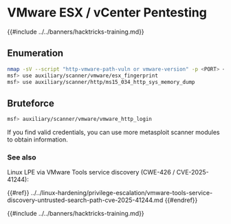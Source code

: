 # VMware ESX / vCenter Pentesting

{{#include ../../banners/hacktricks-training.md}}


## Enumeration

```bash
nmap -sV --script "http-vmware-path-vuln or vmware-version" -p <PORT> <IP>
msf> use auxiliary/scanner/vmware/esx_fingerprint
msf> use auxiliary/scanner/http/ms15_034_http_sys_memory_dump
```

## Bruteforce

```bash
msf> auxiliary/scanner/vmware/vmware_http_login
```

If you find valid credentials, you can use more metasploit scanner modules to obtain information.



### See also

Linux LPE via VMware Tools service discovery (CWE-426 / CVE-2025-41244):

{{#ref}}
../../linux-hardening/privilege-escalation/vmware-tools-service-discovery-untrusted-search-path-cve-2025-41244.md
{{#endref}}

{{#include ../../banners/hacktricks-training.md}}



